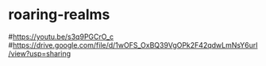 # roaring-realms
#https://youtu.be/s3q9PGCrO_c
#https://drive.google.com/file/d/1wOFS_OxBQ39VgOPk2F42qdwLmNsY6url/view?usp=sharing
